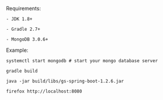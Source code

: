 Requirements:

	- JDK 1.8+

	- Gradle 2.7+

	- MongoDB 3.0.6+
	
Example:

	systemctl start mongodb # start your mongo database server

	gradle build

	java -jar build/libs/gs-spring-boot-1.2.6.jar

	firefox http://localhost:8080
